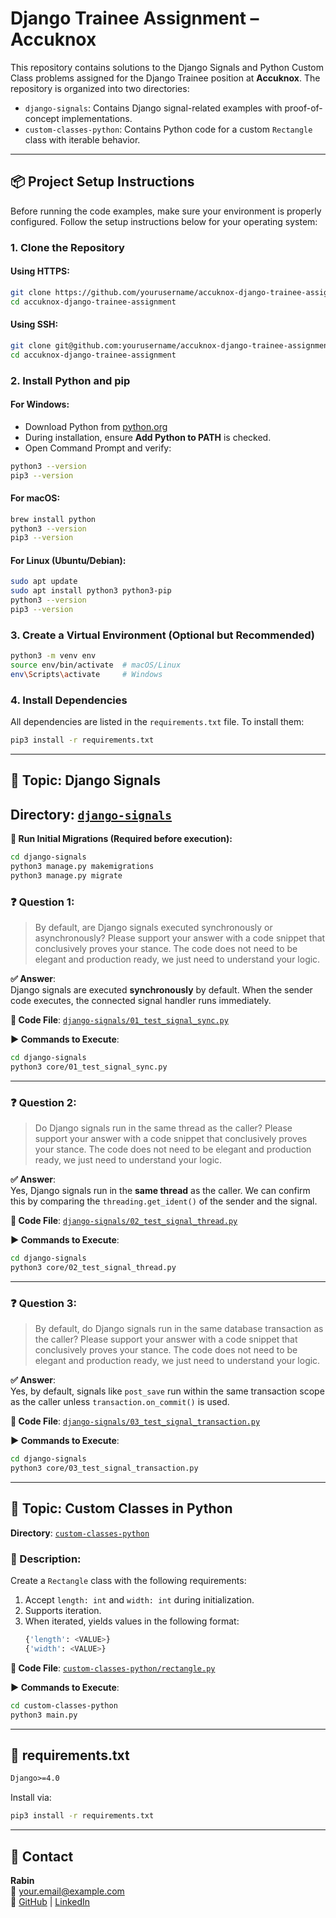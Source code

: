 # Django Trainee Assignment – Accuknox

This repository contains solutions to the Django Signals and Python Custom Class problems assigned for the Django Trainee position at **Accuknox**. The repository is organized into two directories:

- `django-signals`: Contains Django signal-related examples with proof-of-concept implementations.
- `custom-classes-python`: Contains Python code for a custom `Rectangle` class with iterable behavior.

---

## 📦 Project Setup Instructions

Before running the code examples, make sure your environment is properly configured. Follow the setup instructions below for your operating system:

### 1. Clone the Repository

#### Using HTTPS:
```bash
git clone https://github.com/yourusername/accuknox-django-trainee-assignment.git
cd accuknox-django-trainee-assignment
```

#### Using SSH:
```bash
git clone git@github.com:yourusername/accuknox-django-trainee-assignment.git
cd accuknox-django-trainee-assignment
```

### 2. Install Python and pip

#### For **Windows**:
- Download Python from [python.org](https://www.python.org/downloads/)
- During installation, ensure **Add Python to PATH** is checked.
- Open Command Prompt and verify:
```bash
python3 --version
pip3 --version
```

#### For **macOS**:
```bash
brew install python
python3 --version
pip3 --version
```

#### For **Linux (Ubuntu/Debian)**:
```bash
sudo apt update
sudo apt install python3 python3-pip
python3 --version
pip3 --version
```

### 3. Create a Virtual Environment (Optional but Recommended)

```bash
python3 -m venv env
source env/bin/activate  # macOS/Linux
env\Scripts\activate     # Windows
```

### 4. Install Dependencies

All dependencies are listed in the `requirements.txt` file. To install them:

```bash
pip3 install -r requirements.txt
```

---

## 🧹 Topic: Django Signals

**Directory**: [`django-signals`](./django-signals)
---
**🔧 Run Initial Migrations (Required before execution):**
```bash
cd django-signals
python3 manage.py makemigrations
python3 manage.py migrate
```
### ❓ Question 1:
> By default, are Django signals executed synchronously or asynchronously? Please support your answer with a code snippet that conclusively proves your stance. The code does not need to be elegant and production ready, we just need to understand your logic.

**✅ Answer**:  
Django signals are executed **synchronously** by default. When the sender code executes, the connected signal handler runs immediately.

**📂 Code File**: [`django-signals/01_test_signal_sync.py`](./django-signals/01_test_signal_sync.py)

**▶️ Commands to Execute**:
```bash
cd django-signals
python3 core/01_test_signal_sync.py
```

---

### ❓ Question 2:
> Do Django signals run in the same thread as the caller? Please support your answer with a code snippet that conclusively proves your stance. The code does not need to be elegant and production ready, we just need to understand your logic.

**✅ Answer**:  
Yes, Django signals run in the **same thread** as the caller. We can confirm this by comparing the `threading.get_ident()` of the sender and the signal.

**📂 Code File**: [`django-signals/02_test_signal_thread.py`](./django-signals/02_test_signal_thread.py)

**▶️ Commands to Execute**:
```bash
cd django-signals
python3 core/02_test_signal_thread.py
```

---

### ❓ Question 3:
> By default, do Django signals run in the same database transaction as the caller? Please support your answer with a code snippet that conclusively proves your stance. The code does not need to be elegant and production ready, we just need to understand your logic.

**✅ Answer**:  
Yes, by default, signals like `post_save` run within the same transaction scope as the caller unless `transaction.on_commit()` is used.

**📂 Code File**: [`django-signals/03_test_signal_transaction.py`](./django-signals/03_test_signal_transaction.py)

**▶️ Commands to Execute**:
```bash
cd django-signals
python3 core/03_test_signal_transaction.py
```

---

## 📆 Topic: Custom Classes in Python

**Directory**: [`custom-classes-python`](./custom-classes-python)

### 🔮 Description:
Create a `Rectangle` class with the following requirements:
1. Accept `length: int` and `width: int` during initialization.
2. Supports iteration.
3. When iterated, yields values in the following format:
   ```python
   {'length': <VALUE>}
   {'width': <VALUE>}
   ```

**📂 Code File**: [`custom-classes-python/rectangle.py`](./custom-classes-python/rectangle.py)

**▶️ Commands to Execute**:
```bash
cd custom-classes-python
python3 main.py
```

---

## 📄 requirements.txt

```txt
Django>=4.0
```

Install via:
```bash
pip3 install -r requirements.txt
```

---

## 📨 Contact

**Rabin**  
📧 your.email@example.com  
👤 [GitHub](https://github.com/yourusername) | [LinkedIn](https://linkedin.com/in/yourprofile)

